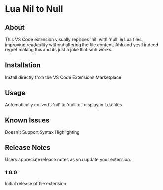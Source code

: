 # Lua Nil to Null

## About
This VS Code extension visually replaces 'nil' with 'null' in Lua files, improving readability without altering the file content. Ahh and yes I indeed regret making this and its just a joke that smh works.

## Installation
Install directly from the VS Code Extensions Marketplace.

## Usage
Automatically converts 'nil' to 'null' on display in Lua files.

## Known Issues

Doesn't Support Syntax Highlighting

## Release Notes

Users appreciate release notes as you update your extension.

### 1.0.0

Initial release of the extension
